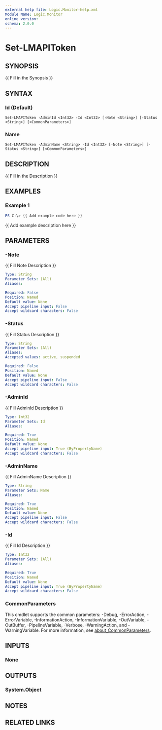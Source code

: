 ```yaml
---
external help file: Logic.Monitor-help.xml
Module Name: Logic.Monitor
online version:
schema: 2.0.0
---
```


# Set-LMAPIToken

## SYNOPSIS
{{ Fill in the Synopsis }}

## SYNTAX

### Id (Default)
```
Set-LMAPIToken -AdminId <Int32> -Id <Int32> [-Note <String>] [-Status <String>] [<CommonParameters>]
```

### Name
```
Set-LMAPIToken -AdminName <String> -Id <Int32> [-Note <String>] [-Status <String>] [<CommonParameters>]
```

## DESCRIPTION
{{ Fill in the Description }}

## EXAMPLES

### Example 1
```powershell
PS C:\> {{ Add example code here }}
```

{{ Add example description here }}

## PARAMETERS

### -Note
{{ Fill Note Description }}

```yaml
Type: String
Parameter Sets: (All)
Aliases:

Required: False
Position: Named
Default value: None
Accept pipeline input: False
Accept wildcard characters: False
```

### -Status
{{ Fill Status Description }}

```yaml
Type: String
Parameter Sets: (All)
Aliases:
Accepted values: active, suspended

Required: False
Position: Named
Default value: None
Accept pipeline input: False
Accept wildcard characters: False
```

### -AdminId
{{ Fill AdminId Description }}

```yaml
Type: Int32
Parameter Sets: Id
Aliases:

Required: True
Position: Named
Default value: None
Accept pipeline input: True (ByPropertyName)
Accept wildcard characters: False
```

### -AdminName
{{ Fill AdminName Description }}

```yaml
Type: String
Parameter Sets: Name
Aliases:

Required: True
Position: Named
Default value: None
Accept pipeline input: False
Accept wildcard characters: False
```

### -Id
{{ Fill Id Description }}

```yaml
Type: Int32
Parameter Sets: (All)
Aliases:

Required: True
Position: Named
Default value: None
Accept pipeline input: True (ByPropertyName)
Accept wildcard characters: False
```

### CommonParameters
This cmdlet supports the common parameters: -Debug, -ErrorAction, -ErrorVariable, -InformationAction, -InformationVariable, -OutVariable, -OutBuffer, -PipelineVariable, -Verbose, -WarningAction, and -WarningVariable. For more information, see [about_CommonParameters](http://go.microsoft.com/fwlink/?LinkID=113216).

## INPUTS

### None
## OUTPUTS

### System.Object
## NOTES

## RELATED LINKS
